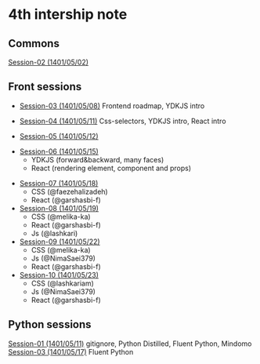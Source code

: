 # 4th intership note
## Commons
[Session-02 (1401/05/02)](commons/session-02-010502/)

## Front sessions
- [Session-03 (1401/05/08)](front/session-03/) Frontend roadmap, YDKJS intro
- [Session-04 (1401/05/11)](front/session-04/) Css-selectors, YDKJS intro, React intro

- [Session-05 (1401/05/12)](front/session-05/) 
* [Session-06 (1401/05/15)](front/session-06/) 
  - YDKJS (forward&backward, many faces)
  - React (rendering element, component and props)
- [Session-07 (1401/05/18)](front/session-07/) 
  - CSS (@faezehalizadeh)
  - React (@garshasbi-f)
- [Session-08 (1401/05/19)](front/session-08/) 
  - CSS (@melika-ka)
  - React (@garshasbi-f)
  - Js (@lashkari)
- [Session-09 (1401/05/22)](front/session-09/) 
  - CSS (@melika-ka)
  - Js (@NimaSaei379)
  - React (@garshasbi-f)
- [Session-10 (1401/05/23)](front/session-10/) 
  - CSS (@lashkariam)
  - Js (@NimaSaei379)
  - React (@garshasbi-f)

## Python sessions
[Session-01 (1401/05/11)](https://github.com/Zarebin/internship-4-notes/blob/python-session-01/python/session-01.md) gitignore, Python Distilled, Fluent Python, Mindomo
[Session-03 (1401/05/17)](https://github.com/Zarebin/internship-4-notes/blob/py_session03/python/session-03.md) Fluent Python
